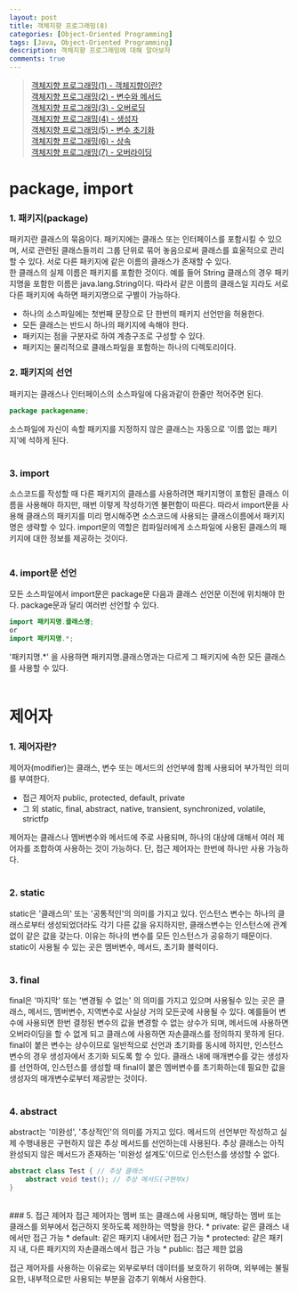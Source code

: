 ```yaml
---
layout: post
title: 객체지향 프로그래밍(8)
categories: [Object-Oriented Programming]
tags: [Java, Object-Oriented Programming]
description: 객체지향 프로그래밍에 대해 알아보자
comments: true
---
```


> [객체지향 프로그래밍(1) - 객체지향이란?](https://keencho.github.io/object-oriented%20programming/2019/03/31/java-%EA%B0%9D%EC%B2%B4%EC%A7%80%ED%96%A51.html)  
> [객체지향 프로그래밍(2) - 변수와 메서드](https://keencho.github.io/object-oriented%20programming/2019/04/02/java-%EA%B0%9D%EC%B2%B4%EC%A7%80%ED%96%A52.html)  
> [객체지향 프로그래밍(3) - 오버로딩](https://keencho.github.io/object-oriented%20programming/2019/04/05/java-%EA%B0%9D%EC%B2%B4%EC%A7%80%ED%96%A53.html)  
> [객체지향 프로그래밍(4) - 생성자](https://keencho.github.io/object-oriented%20programming/2019/04/11/java-%EA%B0%9D%EC%B2%B4%EC%A7%80%ED%96%A54.html)  
> [객체지향 프로그래밍(5) - 변수 초기화](https://keencho.github.io/object-oriented%20programming/2019/04/13/java-%EA%B0%9D%EC%B2%B4%EC%A7%80%ED%96%A55.html)  
> [객체지향 프로그래밍(6) - 상속](https://keencho.github.io/object-oriented%20programming/2019/04/15/java-%EA%B0%9D%EC%B2%B4%EC%A7%80%ED%96%A56.html)  
> [객체지향 프로그래밍(7) - 오버라이딩](https://keencho.github.io/object-oriented%20programming/2019/04/18/java-%EA%B0%9D%EC%B2%B4%EC%A7%80%ED%96%A57.html)  

# **package, import**  
### 1. 패키지(package)  
패키지란 클래스의 묶음이다. 패키지에는 클래스 또는 인터페이스를 포함시킬 수 있으며, 서로 관련된 클래스들끼리 그룹 단위로 묶어 놓음으로써 클래스를 효울적으로 관리할 수 있다. 서로 다른 패키지에 같은 이름의 클래스가 존재할 수 있다.  
한 클래스의 실제 이름은 패키지를 포함한 것이다. 예를 들어 String 클래스의 경우 패키지명을 포함한 이름은 java.lang.String이다. 따라서 같은 이름의 클래스일 지라도 서로 다른 패키지에 속하면 패키지명으로 구별이 가능하다.  
  * 하나의 소스파일에는 첫번째 문장으로 단 한번의 패키지 선언만을 허용한다.  
  * 모든 클래스는 반드시 하나의 패키지에 속해야 한다.  
  * 패키지는 점을 구분자로 하여 계층구조로 구성할 수 있다.  
  * 패키지는 물리적으로 클래스파일을 포함하는 하나의 디렉토리이다.  
  
### 2. 패키지의 선언  
패키지는 클래스나 인터페이스의 소스파일에 다음과같이 한줄만 적어주면 된다.  
~~~java
package packagename;
~~~
소스파일에 자신이 속할 패키지를 지정하지 않은 클래스는 자동으로 '이름 없는 패키지'에 석하게 된다.  
<br>  
### 3. import  
소스코드를 작성할 때 다른 패키지의 클래스를 사용하려면 패키지명이 포함된 클래스 이름을 사용해야 하지만, 매번 이렇게 작성하기엔 불편함이 따른다. 따라서 import문을 사용해 클래스의 패키지를 미리 명시해주면 소스코드에 사용되는 클래스이름에서 패키지명은 생략할 수 있다. import문의 역할은 컴파일러에게 소스파일에 사용된 클래스의 패키지에 대한 정보를 제공하는 것이다.  
<br>  
### 4. import문 선언  
모든 소스파일에서 import문은 package문 다음과 클래스 선언문 이전에 위치해야 한다. package문과 달리 여러번 선언할 수 있다.  
~~~java
import 패키지명.클래스명;
or
import 패키지명.*;
~~~  
'패키지명.\*' 을 사용하면 패키지명.클래스명과는 다르게 그 패키지에 속한 모든 클래스를 사용할 수 있다.  
<br>  
# **제어자**  
### 1. 제어자란?  
제어자(modifier)는 클래스, 변수 또는 메서드의 선언부에 함께 사용되어 부가적인 의미를 부여한다.  
  * 접근 제어자 public, protected, default, private  
  * 그 외 static, final, abstract, native, transient, synchronized, volatile, strictfp  
  
제어자는 클래스나 멤버변수와 메서드에 주로 사용되며, 하나의 대상에 대해서 여러 제어자를 조합하여 사용하는 것이 가능하다. 단, 접근 제어자는 한번에 하나만 사용 가능하다.  
<br>  
### 2. static  
static은 '클래스의' 또는 '공통적인'의 의미를 가지고 있다. 인스턴스 변수는 하나의 클래스로부터 생성되었더라도 각기 다른 값을 유지하지만, 클래스변수는 인스턴스에 관계없이 같은 값을 갖는다. 이유는 하나의 변수를 모든 인스턴스가 공유하기 때문이다. static이 사용될 수 있는 곳은 멤버변수, 메서드, 초기화 블럭이다.  
<br>  
### 3. final  
final은 '마지막' 또는 '변경될 수 없는' 의 의미를 가지고 있으며 사용될수 있는 곳은 클래스, 메서드, 멤버변수, 지역변수로 사실상 거의 모든곳에 사용될 수 있다. 예를들어 변수에 사용되면 한번 결정된 변수의 값을 변경할 수 없는 상수가 되며, 메서드에 사용하면 오버라이딩을 할 수 없게 되고 클래스에 사용하면 자손클래스를 정의하지 못하게 된다.  
final이 붙은 변수는 상수이므로 일반적으로 선언과 초기화를 동시에 하지만, 인스턴스 변수의 경우 생성자에서 초기화 되도록 할 수 있다. 클래스 내에 매개변수를 갖는 생성자를 선언하여, 인스턴스를 생성할 때 final이 붙은 멤버변수를 초기화하는데 필요한 값을 생성자의 매개변수로부터 제공받는 것이다.   
<br>  
### 4. abstract  
abstract는 '미완성', '추상적인'의 의미를 가지고 있다. 메서드의 선언부만 작성하고 실제 수행내용은 구현하지 않은 추상 메서드를 선언하는데 사용된다. 추상 클래스는 아직 완성되지 않은 메서드가 존재하는 '미완성 설계도'이므로 인스턴스를 생성할 수 없다.  
~~~java
abstract class Test { // 추상 클래스
	abstract void test(); // 추상 메서드(구현부x)
}
~~~  
<br>  
### 5. 접근 제어자  
접근 제어자는 멤버 또는 클래스에 사용되며, 해당하는 멤버 또는 클래스를 외부에서 접근하지 못하도록 제한하는 역할을 한다.  
  * private: 같은 클래스 내에서만 접근 가능  
  * default: 같은 패키지 내에서만 접근 가능  
  * protected: 같은 패키지 내, 다른 패키지의 자손클래스에서 접근 가능  
  * public: 접근 제한 없음  
  
접근 제어자를 사용하는 이유로는 외부로부터 데이터를 보호하기 위하며, 외부에는 불필요한, 내부적으로만 사용되는 부분을 감추기 위해서 사용한다.

